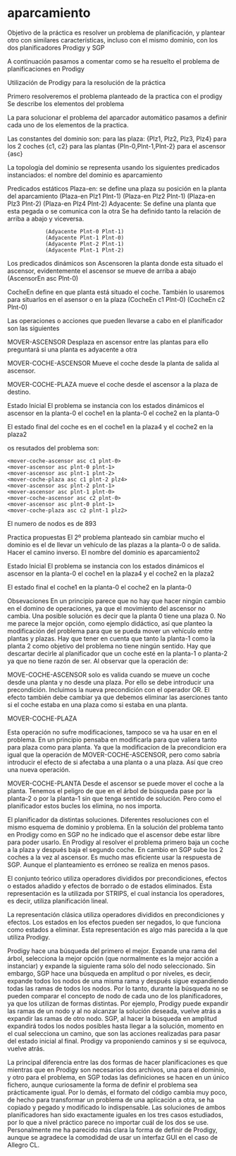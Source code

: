 # aparcamiento
Objetivo de la práctica es resolver un problema de planificación, y plantear otro con similares características, incluso con el mismo dominio, con los dos planificadores Prodigy y SGP


A continuación pasamos a comentar como se ha resuelto el problema de planificaciones
en Prodigy

Utilización de Prodigy para la resolución de la práctica

Primero resolveremos el problema planteado de la practica con el prodigy 
Se describe los elementos del problema

La para solucionar el problema del aparcador automático pasamos a definir cada uno de los elementos de la practica. 


Las constantes del dominio son: 
para las plaza: {Plz1, Plz2, Plz3, Plz4} 
para los 2 coches {c1, c2} 
para las plantas {Pln-0,Plnt-1,Plnt-2} 
para el ascensor {asc} 

La topología del dominio se representa usando los siguientes predicados instanciados: 
el  nombre del dominio es aparcamiento

Predicados estáticos 
Plaza-en:
se define una plaza su posición en la planta del aparcamiento 
				(Plaza-en Plz1 Plnt-1) 
				(Plaza-en Plz2 Plnt-1) 
				(Plaza-en Plz3 Plnt-2) 
				(Plaza-en Plz4 Plnt-2) 
Adyacente: 
Se define una planta que esta pegada o se comunica con la otra 
Se ha definido tanto la relación de arriba a abajo y viceversa. 

				(Adyacente Plnt-0 Plnt-1) 
				(Adyacente Plnt-1 Plnt-0) 
				(Adyacente Plnt-2 Plnt-1) 
				(Adyacente Plnt-1 Plnt-2) 
Los predicados dinámicos son 
Ascensoren 
la planta donde esta situado el ascensor, evidentemente el ascensor se mueve de arriba a abajo 
				(AscensorEn asc Plnt-0) 

CocheEn
define en que planta está situado el coche. También lo usaremos para situarlos en el asensor o en la plaza
				(CocheEn c1 Plnt-0) 
				(CocheEn c2 Plnt-0) 

Las operaciones o acciones que pueden llevarse a cabo en el planificador son las siguientes 

MOVER-ASCENSOR 
Desplaza en ascensor entre las plantas para ello preguntará si una planta es adyacente a otra 


MOVER-COCHE-ASCENSOR 
Mueve el coche desde la planta de salida al ascensor. 


MOVER-COCHE-PLAZA 
mueve el coche desde el ascensor a la plaza de destino. 

Estado Inicial
El problema se instancia con los estados dinámicos 
el ascensor en la planta-0 
el coche1 en la planta-0 
el coche2 en la planta-0 

El estado final del coche es en 
el coche1 en la plaza4 y el coche2 en la plaza2 





os resutados del problema son:

	<mover-coche-ascensor asc c1 plnt-0>
	<mover-ascensor asc plnt-0 plnt-1>
	<mover-ascensor asc plnt-1 plnt-2>
	<mover-coche-plaza asc c1 plnt-2 plz4>
	<mover-ascensor asc plnt-2 plnt-1>
	<mover-ascensor asc plnt-1 plnt-0>
	<mover-coche-ascensor asc c2 plnt-0>
	<mover-ascensor asc plnt-0 plnt-1>
	<mover-coche-plaza asc c2 plnt-1 plz2>


El numero de nodos es de 893

Practica propuestas
El 2º problema planteado sin cambiar mucho el dominio es el de llevar un vehículo de las plazas a la planta-0 o de salida. Hacer el camino inverso. 
El nombre del dominio es aparcamiento2

Estado Inicial
El problema se instancia con los estados dinámicos 
el ascensor en la planta-0 
el coche1 en la plaza4 y el coche2 en la plaza2 

El estado final 
el coche1 en la planta-0 
el coche2 en la planta-0 

Obsevaciones
En un principio parece que no hay que hacer ningún cambio en el domino de operaciones, ya que el movimiento del ascensor no cambia. Una posible solución es decir que la planta 0 tiene una plaza 0. No me parece la mejor opción, como ejemplo didáctico, así que planteo la modificación del problema para que se pueda mover un vehículo entre plantas y plazas. Hay que tener en cuenta que tanto la planta-1 como la planta 2 como objetivo del problema no tiene ningún sentido. Hay que descartar decirle al planificador que un coche esté en la planta-1 o planta-2 ya que no tiene razón de ser.
Al observar que la operación de: 

MOVE-COCHE-ASCENSOR 
solo es valida cuando se mueve un coche desde una planta y no desde una plaza. Por ello se debe introducir una precondición. Incluimos la nueva precondición con el operador OR.  El efecto también debe cambiar ya que debemos eliminar las aserciones tanto si el coche estaba en una plaza como si estaba en una planta.

MOVER-COCHE-PLAZA

Esta operación no sufre modificaciones, tampoco se va ha usar en en el problema. En un principio pensaba en modificarla para que valiera tanto para plaza como para planta. Ya que la modificacion de la precondicion era igual que la operación de MOVER-COCHE-ASCENSOR, pero  como sabría introducir el efecto de si afectaba a una planta o a una plaza.
Así que creo una nueva operación.

MOVER-COCHE-PLANTA
Desde el ascensor se puede mover el coche a la planta. Tenemos el peligro de que en el árbol de búsqueda pase por la planta-2 o por la planta-1 sin que tenga sentido de solución. Pero como el planificador estos bucles los elimina, no nos importa.



El planificador da distintas soluciones. Diferentes resoluciones con el mismo esquema de dominio y problema. En la solución del problema tanto en Prodigy como en SGP no he indicado que el ascensor debe estar libre para poder usarlo. En Prodigy al resolver el problema primero baja un coche a la plaza y después baja el segundo coche. En cambio en SGP sube los 2 coches a la vez al ascensor. Es mucho mas eficiente usar la respuesta de SGP. Aunque el planteamiento es erróneo se realiza en menos pasos.

El conjunto teórico utiliza operadores divididos por precondiciones,
efectos o estados añadido y efectos de borrado o de estados eliminados.
Esta representación es la utilizada por STRIPS, el cual instancia los
operadores, es decir, utiliza planificación lineal. 

La representación clásica utiliza operadores divididos en precondiciones
y efectos. Los estados en los efectos pueden ser negados, lo que
funciona como estados a eliminar. Esta representación es algo más
parecida a la que utiliza Prodigy.

Prodigy hace una búsqueda del primero el mejor. Expande una rama del árbol, selecciona 
la mejor opción (que normalmente es la mejor acción a instanciar) y expande la siguiente rama sólo del nodo seleccionado. Sin embargo, SGP hace una búsqueda en amplitud o por niveles, es decir, expande todos los nodos de una misma rama y después sigue expandiendo todas las ramas de todos los nodos. Por lo tanto, durante la búsqueda no se pueden comparar el concepto de nodo de cada uno de los planificadores, ya que los utilizan de formas distintas. Por ejemplo, Prodigy puede expandir las ramas de un nodo y al no alcanzar la solución deseada, vuelve atrás a expandir las ramas de otro nodo. SGP, al hacer la búsqueda en amplitud expandirá todos los nodos posibles hasta llegar a la solución, momento en el cual selecciona un camino, que son las acciones realizadas para pasar del estado inicial al final. Prodigy va proponiendo caminos y si se equivoca, vuelve atrás.



La principal diferencia entre las dos formas de hacer planificaciones es que mientras que en Prodigy son necesarios dos archivos, una para el dominio, y otro para el problema, en SGP todas las definiciones se hacen en un único fichero, aunque curiosamente la forma de definir el problema sea prácticamente igual. 
    Por lo demás, el formato del código cambia muy poco, de hecho para transformar un 
problema de una aplicación a otra, se ha copiado y pegado y modificado lo indispensable. 
    Las soluciones de ambos planificadores han sido exactamente iguales en los tres casos 
estudiados, por lo que a nivel práctico parece no importar cuál de los dos se use. 
    Personalmente me ha parecido más clara la forma de definir de Prodigy, aunque se 
agradece la comodidad de usar un interfaz GUI en el caso de Allegro CL. 
